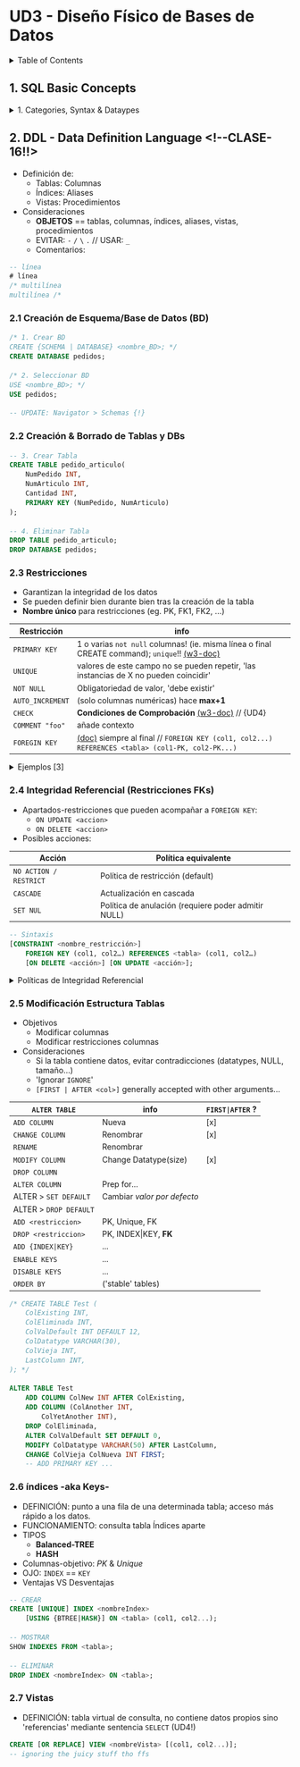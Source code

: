 # UD3 - Diseño Físico de Bases de Datos

<details>
<summary>Table of Contents</summary>

- [UD3 - Diseño Físico de Bases de Datos](#ud3---diseño-físico-de-bases-de-datos)
  - [1. SQL Basic Concepts ](#1-sql-basic-concepts-)
    - [1.1 aproximación histórica](#11-aproximación-histórica)
    - [1.2 Tipos de Comandos SQL {D.M.Q.C} ](#12-tipos-de-comandos-sql-dmqc-)
    - [1.3 Notación Sintaxis SQL](#13-notación-sintaxis-sql)
    - [1.4 Dataypes ](#14-dataypes-)
  - [2. DDL - Data Definition Language \<!--CLASE-16!!\>](#2-ddl---data-definition-language---clase-16)
    - [2.1 Creación de Esquema/Base de Datos (BD) ](#21-creación-de-esquemabase-de-datos-bd-)
    - [2.2 Creación \& Borrado de Tablas y DBs](#22-creación--borrado-de-tablas-y-dbs)
    - [2.3 Restricciones ](#23-restricciones-)
    - [2.4 Integridad Referencial (Restricciones FKs)](#24-integridad-referencial-restricciones-fks)
    - [2.5 Modificación Estructura Tablas](#25-modificación-estructura-tablas)
    - [2.6 índices -aka Keys-](#26-índices--aka-keys-)
    - [2.7 Vistas](#27-vistas)

</details>

## 1. SQL Basic Concepts <!--CLASE-15!!-->

<details>
<summary>1. Categories, Syntax & Dataypes</summary>

### 1.1 aproximación histórica

- Fases (estamos en la cuarta ya!)
    1. Análisis (con clientes)
    2. Diseño conceptual (ERD)
    3. Diseño lógico (*Modelo Relacional* en nuestro caso) 
    4. **Diseño físico** (SQL)
- **SQL-86** unifica criterios

<!-- > Profe indica que "no programaremos" -->

### 1.2 Tipos de Comandos SQL {D.M.Q.C} <!--pregunta examen-->

| SQL | Siglas                   | Ejemplos | Usos           |
| --- | ---                      | ---      | ---            |
| DDL | Data Definition Language | `CREATE` `DROP`         | definir estructura tablas-índices-vistas
| DML | Data Manipulation Lang.  |          | cambiar datos en tablas
| DQL | Data Query Lang.         |          | sólo consulta
| DCL | Data Control Lang.       |          | control usuarios-permisos

<p align="center">
  <img src="/img/GBD/ud3-sql-commands-01.png" alt="SQL-commands" width="600"/>
</p>

> @GeeksForGeeks: [SQL | DDL, DQL, DML, DCL and TCL Commands](https://www.geeksforgeeks.org/sql-ddl-dql-dml-dcl-tcl-commands/)

### 1.3 Notación Sintaxis SQL

| Elemento    | Significado |
| ---         | ---         |
| Mayúsculas  | Palabras reservadas (aparecen en azul en MySQL Workbench)
| `;`         | final comando
| `\|` 'Pipe' | alternativas (`OR`)
| `[ ]`       | elemento opcional
| `{ }`       | alternativa obligatoria
| `...`       | repetición último elemento

> **MySQL Workbench** > SQL Additions > Snippets

```sql
-- EJEMPLO
CREATE [TEMPORARY] TABLE [IF NOT EXISTS] tbl_name { LIKE old_tbl_name | (LIKE old_tbl_name)}
-- ACTUAL CODE
CREATE TABLE clientes LIKE clientes_originales;
```

### 1.4 Dataypes <!--10x-material-->

- Notas:
  - Cada SGBD puede usar distintos tipos de datos, según respectiva documentación
  - Según modelo relacional, una columna == un datatype {restricción frente a usuarios}
  - Argumento en funciones-procedimiento (UD6 ahead)

> @w3schools: [SQL Data Types for MySQL, SQL Server, and MS Access](https://www.w3schools.com/sql/sql_datatypes.asp)

<details>
<summary>Datatypes</summary>

| Strings                       | info
| ---                           | ---
| `CHAR(size)`                  | A FIXED length string (can contain letters, numbers, and special characters). The size parameter specifies the column length in characters - can be from 0 to 255. Default is 1
| `VARCHAR(size)`               | A VARIABLE length string (can contain letters, numbers, and special characters). The size parameter specifies the maximum string length in characters - can be from 0 to 65535
| `TINYTEXT`                    | Holds a string with a maximum length of 255 characters
| `TEXT(size)`                  | Holds a string with a maximum length of 65,535 bytes
| `MEDIUMTEXT`                  | Holds a string with a maximum length of 16,777,215 characters
| `LONGTEXT`                    | Holds a string with a maximum length of 4,294,967,295 characters
| `ENUM(val1,val2,val3,...)` | A string object that can have only one value, chosen from a list of possible values. You can list up to 65535 values in an ENUM list. If a value is inserted that is not in the list, a blank value will be inserted. The values are sorted in the order you enter them

| Números            | info |
| ---                | ---  |
| `TINYINT(size)`    | A very small integer. Signed range is from -128 to 127. Unsigned range is from 0 to 255. The size parameter specifies the maximum display width (which is 255)
| `BOOL`             | 0 or 1
| `SMALLINT`         | A small integer. Signed range is from -32768 to 32767. Unsigned range is from 0 to 65535. The size parameter specifies the maximum display width (which is 255)
| `INT(size)`        | A medium integer. Signed range is from -2147483648 to 2147483647. Unsigned range is from 0 to 4294967295. The size parameter specifies the maximum display width (which is 255)
| `real`             | '7 dígitos de precisión (simple)'
| `DOUBLE(size,d)`   | A normal-size floating point number. The total number of digits is specified in size. The number of digits after the decimal point is specified in the d parameter <!--15 dígitos (precisión doble)-->
| `DECIMAL(size,d)` | An exact fixed-point number. The total number of digits is specified in size. The number of digits after the decimal point is specified in the d parameter. The maximum number for size is 65. The maximum number for d is 30. The default value for size is 10. The default value for d is 0.
| `numeric(p,s)`     | valores decimales de precisión **fija** (eg. fracción tal cual 1/3)

> **Note:** All the numeric data types may have an extra option: `UNSIGNED` or `ZEROFILL`. If you add the `UNSIGNED` option, MySQL disallows negative values for the column. If you add the `ZEROFILL` option, MySQL automatically also adds the UNSIGNED attribute to the column.

| Fechas     | info |
| ---        | ---  |
| `DATE`     | YYYY-MM-DD
| `DATETIME` | YYYY-MM-DD hh:mm:ss
| `TIME`     | hh:mm:ss
| `YEAR`     | YYYY


> - @Microsoft: [int, bigint, smallint, and tinyint (Transact-SQL)](https://learn.microsoft.com/en-us/sql/t-sql/data-types/int-bigint-smallint-and-tinyint-transact-sql?view=sql-server-ver16)

</details>

</details>

## 2. DDL - Data Definition Language <!--CLASE-16!!>

- Definición de:
  - Tablas: Columnas
  - Índices: Aliases
  - Vistas: Procedimientos
- Consideraciones
  - **OBJETOS** == tablas, columnas, índices, aliases, vistas, procedimientos
  - EVITAR: `-` `/` `\` `.` // USAR: `_`
  - Comentarios:

```sql
-- línea
# línea
/* multilínea
multilínea /*
```

### 2.1 Creación de Esquema/Base de Datos (BD) <!--2.4 según TEORÍA-->

```sql
/* 1. Crear BD
CREATE {SCHEMA | DATABASE} <nombre_BD>; */
CREATE DATABASE pedidos;

/* 2. Seleccionar BD
USE <nombre_BD>; */
USE pedidos;

-- UPDATE: Navigator > Schemas {!}
```

### 2.2 Creación & Borrado de Tablas y DBs

<!-- OJO!
- mind '<nombre_BS>.' to reference other Schemas
- Defaults: if create data with no value, value becomes table's column default datatype (columns)
- Botón Información en tabla!
-->

```sql
-- 3. Crear Tabla
CREATE TABLE pedido_articulo(
    NumPedido INT,
    NumArticulo INT,
    Cantidad INT,
    PRIMARY KEY (NumPedido, NumArticulo)
);

-- 4. Eliminar Tabla
DROP TABLE pedido_articulo;
DROP DATABASE pedidos;
```

### 2.3 Restricciones <!--Constraints-->

- Garantizan la integridad de los datos
- Se pueden definir bien durante bien tras la creación de la tabla <!-- con `ALTER TABLE` -->
- **Nombre único** para restricciones (eg. PK, FK1, FK2, ...)

| Restricción      | info |
| ---              | ---  |
| `PRIMARY KEY`    | 1 o varias `not null` columnas! (ie. misma línea o final CREATE command); `unique`!! [(w3-doc)](https://www.w3schools.com/sql/sql_primarykey.ASP)
| `UNIQUE`         | valores de este campo no se pueden repetir, 'las instancias de X no pueden coincidir'
| `NOT NULL`       | Obligatoriedad de valor, 'debe existir' <!--aunque sea 0-->
| `AUTO_INCREMENT` | (solo columnas numéricas) hace **max+1**
| `CHECK`          | **Condiciones de Comprobación** [(w3-doc)](https://www.w3schools.com/sql/sql_check.asp) // {UD4}
| `COMMENT "foo"`  | añade contexto
| `FOREGIN KEY`    | [(doc)](https://www.w3schools.com/sql/sql_foreignkey.asp) siempre al final // `FOREIGN KEY (col1, col2...) REFERENCES <tabla> (col1-PK, col2-PK...)`

<details>
<summary>Ejemplos [3]</summary>

```sql
-- Ejemplo PRIMARY KEY de w3shools
CREATE TABLE Persons (
    -- ID int NOT NULL PRIMARY KEY,
    ID int NOT NULL,
    LastName varchar(255) NOT NULL,
    FirstName varchar(255),
    Age int,
    CONSTRAINT PK_Person PRIMARY KEY (ID,LastName)
);
```

```sql
-- Primary & Foreign Keys

CREATE TABLE Articulos (
    NumArticulo SMALLINT PRIMARY KEY auto_increment,
    Descripcion VARCHAR(50)
);

CREATE TABLE Fabricas (
    NumFabrica CHAR(6) PRIMARY KEY COMMENT "EG. F004",
    Telefono CHAR(12)
);

CREATE TABLE Fabricantes (
    Codigo CHAR(6) PRIMARY KEY,
    Nombre VARCHAR(50)
);


CREATE TABLE Fabricacion (
    NumArticulo SMALLINT,
    NumFabrica CHAR(6),
    CodigoFabricante CHAR(6),
    Existencias INT,
    FOREIGN KEY (NumArticulo) REFERENCES Articulos (NumArticulo)
        ON UPDATE CASCADE -- meaning replicate changes in both instances
        ON DELETE CASCADE, -- meaning deleted NumArticulo > deleted Fabricacion (instances)
    FOREIGN KEY (NumFabrica) REFERENCES Fabricas (NumFabrica)
        ON UPDATE CASCADE
        ON DELETE SET NULL, -- meaning deleted factory only leaves this ref as NULL
    FOREIGN KEY (CodigoFabricante) REFERENCES Fabricantes (Codigo),
    PRIMARY KEY (NumArticulo, NumFabrica)
);

-- VERIFY: Navigator > 'i'
```

```sql
-- Awful confusing example provided by our 'teacher'...
CREATE TABLE clientes(
    NumCliente INT PRIMARY KEY auto_increment,
    Saldo REAL NOT NULL DEFAULT 0;
    LimCredito INT COMMENT "Según categoría cliente",
    Descuento SMALLINT,
    -- PRIMARY KEY (NumCliente, Saldo), // another option
    UNIQUE (LimCredito, Descuento), -- only if relevant... ffs
    CHECK (Descuento <= 60)
);

-- VERIFY: Navigator > Schemas > 'i'
```

</details>


### 2.4 Integridad Referencial (Restricciones FKs) 

<!-- Gestión de tablas cuyas columnas son claves foráneas en otras tablas -->

- Apartados-restricciones que pueden acompañar a `FOREIGN KEY`:
  - `ON UPDATE <accion>`
  - `ON DELETE <accion>`
  <!-- - NOTE: Una FK referenciada, muchas posibles **referencias** (restricción al referenciar) -->
- Posibles acciones:

| Acción                 | Política equivalente |
| ---                    | ---          |
| `NO ACTION / RESTRICT` | Política de restricción (default)
| `CASCADE`              | Actualización en cascada
| `SET NUL`              | Política de anulación (requiere poder admitir NULL)


```sql
-- Sintaxis
[CONSTRAINT <nombre_restricción>]
    FOREIGN KEY (col1, col2…) REFERENCES <tabla> (col1, col2…)
    [ON DELETE <acción>] [ON UPDATE <acción>];
```
<details>
<summary>Políticas de Integridad Referencial</summary>

```markdown
# Políticas de Integridad Referencial (UD2)

## 1. Política de restricción
Prohibe la operación de actualización de que se trate:
- BORRADO: no permitirá eliminar una tupla si su clave primaria (PK) está referenciada desde alguna clave foránea (FK).
- MODIFICACIÓN: no permitirá alterar el valor de ninguno de los atributos que forman la PK de una tupla, si ésta está referenciada desde alguna FK.

## 2. Actualización en cascada
Permite la operación de actualización, disponiendo al mismo tiempo una serie de operaciones compensatorias que propaguen en cascada las actualizaciones necesarias para que se mantenga la integridad referencial de las tuplas que referencian, desde los atributos que forman la FK, a la tupla objeto de actualización:
- BORRADO: se eliminarán todas los tuplas que hagan referencia a la tupla eliminada.
- MODIFICACIÓN: los valores de los atributos que formen parte de la FK de las tuplas que hagan referencia a la tupla modificada, se transformarán para continuar coincidiendo con los nuevos valores de la PK de la tupla a la que hacen referencia.

# 3. Política de anulación
Permite la operación de actualización de que se trate en una tupla determinada, otorgando valores nulos en todos los atributos que formen parte de las FKs de las tuplas que hagan referencia a la tupla objeto de actualización:
- BORRADO: los atributos de la FK de las tuplas que hagan referencia a la tupla borrada pasarán a tener valor nulo, y no indicarán ningún tipo de conexión.
- MODIFICACIÓN: los atributos de la FK de las tuplas que hagan referencia a la tupla modificada pasarán a tener valor nulo, y no indicarán ningún tipo de conexión.
(La política de anulación sólo puede aplicarse si los atributos de las FKs implicadas admiten los valores nulos.)
```
</details>

### 2.5 Modificación Estructura Tablas

- Objetivos
  - Modificar columnas
  - Modificar restricciones columnas
- Consideraciones
  - Si la tabla contiene datos, evitar contradicciones (datatypes, NULL, tamaño...)
  - 'Ignorar `IGNORE`'
  - `[FIRST | AFTER <col>]` generally accepted with other arguments...



| `ALTER TABLE`          | info                        | `FIRST\|AFTER` ? |
| ---                    | ---                         | ---              |
| `ADD COLUMN`           | Nueva                       | [x]
| `CHANGE COLUMN`        | Renombrar                   | [x]
| `RENAME`               | Renombrar
| `MODIFY COLUMN`        | Change Datatype(size)       | [x]
| `DROP COLUMN`          |                             |
| `ALTER COLUMN`         | Prep for...                 |
| ALTER > `SET DEFAULT`  | Cambiar *valor por defecto* |
| ALTER > `DROP DEFAULT` |                             |
| `ADD <restriccion>`    | PK, Unique, FK
| `DROP <restriccion>`   | PK, INDEX\|KEY, **FK**
| `ADD {INDEX\|KEY}`     | ...
| `ENABLE KEYS`          | ...
| `DISABLE KEYS`         | ...
| `ORDER BY`             | ('stable' tables)


```sql
/* CREATE TABLE Test (
    ColExisting INT,
    ColEliminada INT,
    ColValDefault INT DEFAULT 12,
    ColDatatype VARCHAR(30),
    ColVieja INT,
    LastColumn INT,
); */

ALTER TABLE Test
    ADD COLUMN ColNew INT AFTER ColExisting,
    ADD COLUMN (ColAnother INT,
        ColYetAnother INT),
    DROP ColEliminada,
    ALTER ColValDefault SET DEFAULT 0,
    MODIFY ColDatatype VARCHAR(50) AFTER LastColumn,
    CHANGE ColVieja ColNueva INT FIRST;
    -- ADD PRIMARY KEY ...
```

### 2.6 índices -aka Keys-

- DEFINICIÓN: punto a una fila de una determinada tabla; acceso más rápido a los datos.
- FUNCIONAMIENTO: consulta tabla Índices aparte
- TIPOS <!--según algoritmo-->
  - **Balanced-TREE**
  - **HASH**
- Columnas-objetivo: *PK* & *Unique*
- OJO: `INDEX` == `KEY`
- Ventajas VS Desventajas


```sql
-- CREAR
CREATE [UNIQUE] INDEX <nombreIndex>
    [USING {BTREE|HASH}] ON <tabla> (col1, col2...);

-- MOSTRAR
SHOW INDEXES FROM <tabla>;

-- ELIMINAR
DROP INDEX <nombreIndex> ON <tabla>;
```

### 2.7 Vistas

<!--w3schools: https://www.w3schools.com/sql/sql_view.asp -->

- DEFINICIÓN: tabla virtual de consulta, no contiene datos propios sino 'referencias' mediante sentencia `SELECT` (UD4!)

```sql
CREATE [OR REPLACE] VIEW <nombreVista> [(col1, col2...)];
-- ignoring the juicy stuff tho ffs
```



<!--
---

## n. OPERAR

```sql
INSERT INTO clientes VALUES
(1,25,50,1000,10);
```

<!--CLASE-17-->